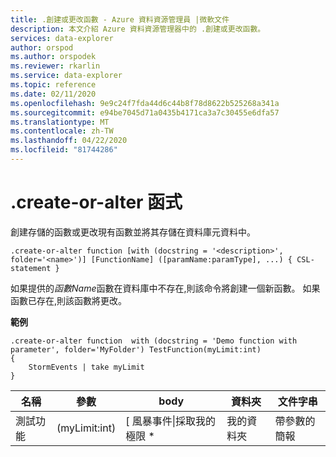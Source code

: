```yaml
---
title: .創建或更改函數 - Azure 資料資源管理員 |微軟文件
description: 本文介紹 Azure 資料資源管理器中的 .創建或更改函數。
services: data-explorer
author: orspod
ms.author: orspodek
ms.reviewer: rkarlin
ms.service: data-explorer
ms.topic: reference
ms.date: 02/11/2020
ms.openlocfilehash: 9e9c24f7fda44d6c44b8f78d8622b525268a341a
ms.sourcegitcommit: e94be7045d71a0435b4171ca3a7c30455e6dfa57
ms.translationtype: MT
ms.contentlocale: zh-TW
ms.lasthandoff: 04/22/2020
ms.locfileid: "81744286"
---
```

# <a name="create-or-alter-function"></a>.create-or-alter 函式

創建存儲的函數或更改現有函數並將其存儲在資料庫元資料中。

```kusto
.create-or-alter function [with (docstring = '<description>', folder='<name>')] [FunctionName] ([paramName:paramType], ...) { CSL-statement }
```

如果提供的*函數Name*函數在資料庫中不存在,則該命令將創建一個新函數。 如果函數已存在,則該函數將更改。

**範例**

```kusto
.create-or-alter function  with (docstring = 'Demo function with parameter', folder='MyFolder') TestFunction(myLimit:int)
{
    StormEvents | take myLimit 
} 
```

|名稱|參數|body|資料夾|文件字串|
|---|---|---|---|---|
|測試功能|(myLimit:int)|[ 風暴事件&#124;採取我的極限 *|我的資料夾|帶參數的簡報|
